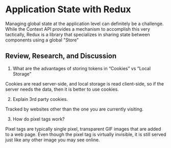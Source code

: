 # Application State with Redux

Managing global state at the application level can definitely be a challenge. While the Context API provides a mechanism to accomplish this very tactically, Redux is a library that specializes in sharing state between components using a global "Store"

## Review, Research, and Discussion

1. What are the advantages of storing tokens in “Cookies” vs “Local Storage”

Cookies are read server-side, and local storage is read client-side, so if the server needs the data, then it is better to use cookies.

2. Explain 3rd party cookies.

Tracked by websites other than the one you are currently visiting.

3. How do pixel tags work?

Pixel tags are typically single pixel, transparent GIF images that are added to a web page. Even though the pixel tag is virtually invisible, it is still served just like any other image you may see online.
